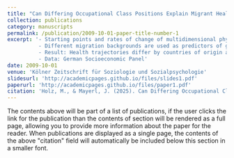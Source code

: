 ```yaml
---
title: "Can Differing Occupational Class Positions Explain Migrant Health Inequalities? Differences in Trajectories of Subjective Health Between Migrants and Native Germans over Time."
collection: publications
category: manuscripts
permalink: /publication/2009-10-01-paper-title-number-1
excerpt: '- Starting points and rates of change of multidimensional physical health are modelled as dependent variables 
          - Different migration backgrounds are used as predictors of growth parameters
          - Result: Health trajectories differ by countries of origin and can partially be explained by job context 
          - Data: German Socioeconomic Panel'
date: 2009-10-01
venue: 'Kölner Zeitschrift für Soziologie und Sozialpsychologie'
slidesurl: 'http://academicpages.github.io/files/slides1.pdf'
paperurl: 'http://academicpages.github.io/files/paper1.pdf'
citation: 'Holz, M., & Mayerl, J. (2025). Can Differing Occupational Class Positions Explain Migrant Health Inequalities? Differences in Trajectories of Subjective Health Between Migrants and Native Germans over Time. KZfSS Kölner Zeitschrift für Soziologie und Sozialpsychologie, 77(1), 27-52.'
---
```

The contents above will be part of a list of publications, if the user clicks the link for the publication than the contents of section will be rendered as a full page, allowing you to provide more information about the paper for the reader. When publications are displayed as a single page, the contents of the above "citation" field will automatically be included below this section in a smaller font.

